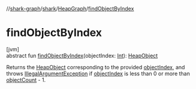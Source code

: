 //[shark-graph](../../../index.md)/[shark](../index.md)/[HeapGraph](index.md)/[findObjectByIndex](find-object-by-index.md)

# findObjectByIndex

[jvm]\
abstract fun [findObjectByIndex](find-object-by-index.md)(objectIndex: [Int](https://kotlinlang.org/api/latest/jvm/stdlib/kotlin/-int/index.html)): [HeapObject](../-heap-object/index.md)

Returns the [HeapObject](../-heap-object/index.md) corresponding to the provided [objectIndex](find-object-by-index.md), and throws [IllegalArgumentException](https://kotlinlang.org/api/latest/jvm/stdlib/kotlin/-illegal-argument-exception/index.html) if [objectIndex](find-object-by-index.md) is less than 0 or more than [objectCount](object-count.md) - 1.
